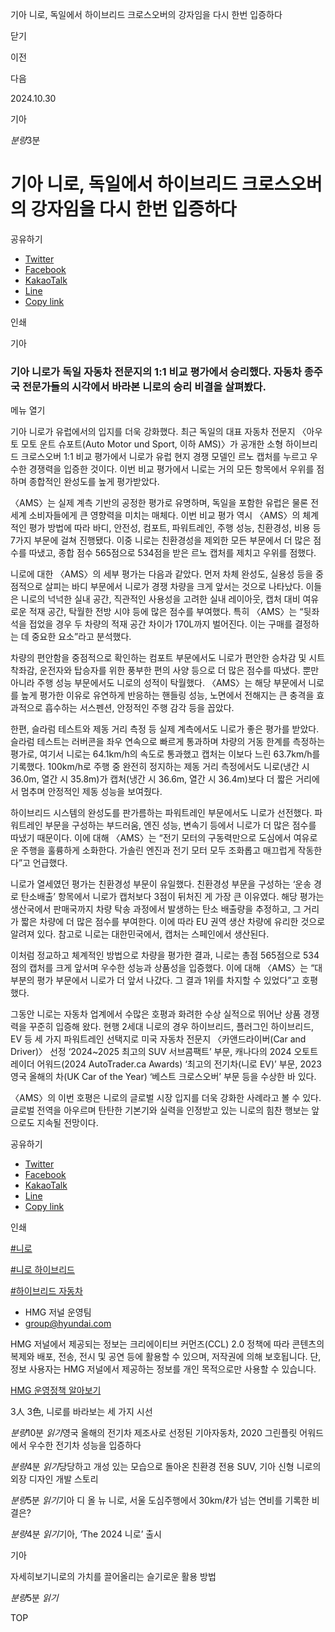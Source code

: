 기아 니로, 독일에서 하이브리드 크로스오버의 강자임을 다시 한번 입증하다






닫기

이전

다음

2024.10.30

기아


*분량*3분

# 기아 니로, 독일에서 하이브리드 크로스오버의 강자임을 다시 한번 입증하다

공유하기

* [Twitter](# "새창으로 열림")
* [Facebook](# "새창으로 열림")
* [KakaoTalk](# "새창으로 열림")
* [Line](# "새창으로 열림")
* [Copy link](#)

인쇄

기아



### 기아 니로가 독일 자동차 전문지의 1:1 비교 평가에서 승리했다. 자동차 종주국 전문가들의 시각에서 바라본 니로의 승리 비결을 살펴봤다.

메뉴 열기




기아 니로가 유럽에서의 입지를 더욱 강화했다. 최근 독일의 대표 자동차 전문지 〈아우토 모토 운트 슈포트(Auto Motor und Sport, 이하 AMS)〉가 공개한 소형 하이브리드 크로스오버 1:1 비교 평가에서 니로가 유럽 현지 경쟁 모델인 르노 캡처를 누르고 우수한 경쟁력을 입증한 것이다. 이번 비교 평가에서 니로는 거의 모든 항목에서 우위를 점하며 종합적인 완성도를 높게 평가받았다.

〈AMS〉는 실제 계측 기반의 공정한 평가로 유명하며, 독일을 포함한 유럽은 물론 전세계 소비자들에게 큰 영향력을 미치는 매체다. 이번 비교 평가 역시 〈AMS〉의 체계적인 평가 방법에 따라 바디, 안전성, 컴포트, 파워트레인, 주행 성능, 친환경성, 비용 등 7가지 부문에 걸쳐 진행됐다. 이중 니로는 친환경성을 제외한 모든 부문에서 더 많은 점수를 따냈고, 종합 점수 565점으로 534점을 받은 르노 캡처를 제치고 우위를 점했다.

니로에 대한 〈AMS〉의 세부 평가는 다음과 같았다. 먼저 차체 완성도, 실용성 등을 중점적으로 살피는 바디 부문에서 니로가 경쟁 차량을 크게 앞서는 것으로 나타났다. 이들은 니로의 넉넉한 실내 공간, 직관적인 사용성을 고려한 실내 레이아웃, 캡처 대비 여유로운 적재 공간, 탁월한 전방 시야 등에 많은 점수를 부여했다. 특히 〈AMS〉는 “뒷좌석을 접었을 경우 두 차량의 적재 공간 차이가 170L까지 벌어진다. 이는 구매를 결정하는 데 중요한 요소”라고 분석했다.

차량의 편안함을 중점적으로 확인하는 컴포트 부문에서도 니로가 편안한 승차감 및 시트 착좌감, 운전자와 탑승자를 위한 풍부한 편의 사양 등으로 더 많은 점수를 따냈다. 뿐만 아니라 주행 성능 부문에서도 니로의 성적이 탁월했다. 〈AMS〉는 해당 부문에서 니로를 높게 평가한 이유로 유연하게 반응하는 핸들링 성능, 노면에서 전해지는 큰 충격을 효과적으로 흡수하는 서스펜션, 안정적인 주행 감각 등을 꼽았다.

한편, 슬라럼 테스트와 제동 거리 측정 등 실제 계측에서도 니로가 좋은 평가를 받았다. 슬라럼 테스트는 러버콘을 좌우 연속으로 빠르게 통과하며 차량의 거동 한계를 측정하는 평가로, 여기서 니로는 64.1km/h의 속도로 통과했고 캡처는 이보다 느린 63.7km/h를 기록했다. 100km/h로 주행 중 완전히 정지하는 제동 거리 측정에서도 니로(냉간 시 36.0m, 열간 시 35.8m)가 캡처(냉간 시 36.6m, 열간 시 36.4m)보다 더 짧은 거리에서 멈추며 안정적인 제동 성능을 보여줬다.

하이브리드 시스템의 완성도를 판가름하는 파워트레인 부문에서도 니로가 선전했다. 파워트레인 부문을 구성하는 부드러움, 엔진 성능, 변속기 등에서 니로가 더 많은 점수를 따냈기 때문이다. 이에 대해 〈AMS〉는 “전기 모터의 구동력만으로 도심에서 여유로운 주행을 훌륭하게 소화한다. 가솔린 엔진과 전기 모터 모두 조화롭고 매끄럽게 작동한다”고 언급했다.

니로가 열세였던 평가는 친환경성 부문이 유일했다. 친환경성 부문을 구성하는 ‘운송 경로 탄소배출’ 항목에서 니로가 캡처보다 3점이 뒤처진 게 가장 큰 이유였다. 해당 평가는 생산국에서 판매국까지 차량 탁송 과정에서 발생하는 탄소 배출량을 추정하고, 그 거리가 짧은 차량에 더 많은 점수를 부여한다. 이에 따라 EU 권역 생산 차량에 유리한 것으로 알려져 있다. 참고로 니로는 대한민국에서, 캡처는 스페인에서 생산된다.

이처럼 정교하고 체계적인 방법으로 차량을 평가한 결과, 니로는 총점 565점으로 534점의 캡처를 크게 앞서며 우수한 성능과 상품성을 입증했다. 이에 대해 〈AMS〉는 “대부분의 평가 부문에서 니로가 더 앞서 나갔다. 그 결과 1위를 차지할 수 있었다”고 호평했다.

그동안 니로는 자동차 업계에서 수많은 호평과 화려한 수상 실적으로 뛰어난 상품 경쟁력을 꾸준히 입증해 왔다. 현행 2세대 니로의 경우 하이브리드, 플러그인 하이브리드, EV 등 세 가지 파워트레인 선택지로 미국 자동차 전문지 〈카앤드라이버(Car and Driver)〉 선정 ‘2024~2025 최고의 SUV 서브콤팩트’ 부문, 캐나다의 2024 오토트레이더 어워드(2024 AutoTrader.ca Awards) ‘최고의 전기차(니로 EV)’ 부문, 2023 영국 올해의 차(UK Car of the Year) ‘베스트 크로스오버’ 부문 등을 수상한 바 있다.

〈AMS〉의 이번 호평은 니로의 글로벌 시장 입지를 더욱 강화한 사례라고 볼 수 있다. 글로벌 전역을 아우르며 탄탄한 기본기와 실력을 인정받고 있는 니로의 힘찬 행보는 앞으로도 지속될 전망이다.



공유하기

* [Twitter](# "새창으로 열림")
* [Facebook](# "새창으로 열림")
* [KakaoTalk](# "새창으로 열림")
* [Line](# "새창으로 열림")
* [Copy link](#)

인쇄

[#니로](/tag/1749)

[#니로 하이브리드](/tag/963)

[#하이브리드 자동차](/tag/827)



* HMG 저널 운영팀
* [group@hyundai.com](mailto:group@hyundai.com)

HMG 저널에서 제공되는 정보는 크리에이티브 커먼즈(CCL) 2.0 정책에 따라 콘텐츠의 복제와 배포, 전송, 전시 및 공연 등에 활용할 수 있으며, 저작권에 의해 보호됩니다.
단, 정보 사용자는 HMG 저널에서 제공하는 정보를 개인 목적으로만 사용할 수 있습니다.

[HMG 운영정책 알아보기](/footer/operationRegist)

3人 3色, 니로를 바라보는 세 가지 시선

*분량*10분 *읽기*영국 올해의 전기차 제조사로 선정된 기아자동차, 2020 그린플릿 어워드에서 우수한 전기차 성능을 입증하다

*분량*4분 *읽기*당당하고 개성 있는 모습으로 돌아온 친환경 전용 SUV, 기아 신형 니로의 외장 디자인 개발 스토리

*분량*5분 *읽기*기아 디 올 뉴 니로, 서울 도심주행에서 30km/ℓ가 넘는 연비를 기록한 비결은?

*분량*4분 *읽기*기아, ‘The 2024 니로’ 출시

기아

 자세히보기니로의 가치를 끌어올리는 슬기로운 활용 방법

*분량*5분 *읽기*

TOP